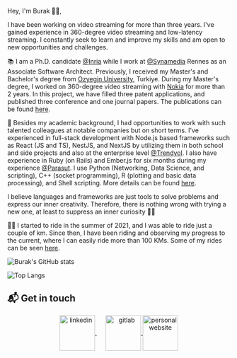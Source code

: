 Hey, I'm Burak 👋🏻,

I have been working on video streaming for more than three years. I've gained experience in 360-degree video streaming and low-latency streaming. I constantly seek to learn and improve my skills and am open to new opportunities and challenges.

📚 I am a Ph.D. candidate [@Inria](https://team.inria.fr/ermine/) while I work at [@Synamedia](https://www.synamedia.com/) Rennes as an Associate Software Architect. Previously, I received my Master's and Bachelor's degree from [Ozyegin University](https://www.ozyegin.edu.tr/en), Turkiye. During my Master's degree, I worked on 360-degree video streaming with [Nokia](https://www.bell-labs.com/) for more than 2 years. In this project, we have filled three patent applications, and published three conference and one journal papers. The publications can be found [here](https://burak-kara.dev/academic).

💼 Besides my academic background, I had opportunities to work with such talented colleagues at notable companies but on short terms. I've experienced in full-stack development with Node.js based frameworks such as React (JS and TS), NestJS, and NextJS by utilizing them in both school and side projects and also at the enterprise level [@Trendyol](https://github.com/trendyol). I also have experience in Ruby (on Rails) and Ember.js for six months during my experience [@Parasut](https://github.com/parasutcom). I use Python (Networking, Data Science, and scripting), C++ (socket programming), R (plotting and basic data processing), and Shell scripting. More details can be found [here](https://burak-kara.dev/experience). 

I believe languages and frameworks are just tools to solve problems and express our inner creativity. Therefore, there is nothing wrong with trying a new one, at least to suppress an inner curiosity 🤙🤙

🚴‍♂️ I started to ride in the summer of 2021, and I was able to ride just a couple of km. Since then, I have been riding and observing my progress to the current, where I can easily ride more than 100 KMs. Some of my rides can be seen [here](https://burak-kara.dev/social). 

![Burak's GitHub stats](https://github-readme-stats.vercel.app/api?username=burak-kara&count_private=true&show_icons=true&theme=apprentice)

![Top Langs](https://github-readme-stats.vercel.app/api/top-langs/?username=burak-kara&hide=html,c,scss,css,jupyter%20notebook,cmake,perl,v,verilog&layout=compact&theme=apprentice)

## 📬 Get in touch
<p align="center">
  <a href="https://www.linkedin.com/in/burak--kara" target="_blank" rel="noopener noreferrer" style="margin-right:20px">
    <img align="center" src="https://www.vectorlogo.zone/logos/linkedin/linkedin-icon.svg" alt="linkedin" height="80" width="80" />
  </a>
  <a href="https://gitlab.com/burak.kara" target="_blank" rel="noopener noreferrer">
    <img align="center" src="https://www.vectorlogo.zone/logos/gitlab/gitlab-icon.svg" alt="gitlab" height="80" width="80" />
  </a>
  <a href="https://burak-kara.dev/" target="_blank" rel="noopener noreferrer">
    <img align="center" src="https://burak-kara.dev/images/icons/apple-icon-60x60.png" alt="personal website" height="80" width="80" />
  </a>
</p>
